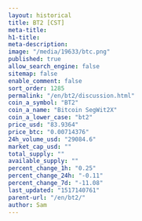 ```yaml
---
layout: historical
title: BT2 [CST]
meta-title: 
h1-title: 
meta-description: 
image: "/media/19633/btc.png"
published: true
allow_search_engine: false
sitemap: false
enable_comment: false
sort_order: 1285
permalink: "/en/bt2/discussion.html"
coin_a_symbol: "BT2"
coin_a_name: "Bitcoin SegWit2X"
coin_a_lower_case: "bt2"
price_usd: "83.9364"
price_btc: "0.00714376"
24h_volume_usd: "29084.6"
market_cap_usd: ""
total_supply: ""
available_supply: ""
percent_change_1h: "0.25"
percent_change_24h: "-0.11"
percent_change_7d: "-11.08"
last_updated: "1517140761"
parent-url: "/en/bt2/"
author: Sam
---
```


